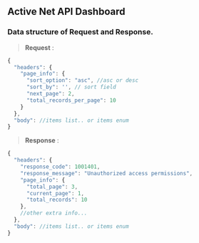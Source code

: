 ## Active Net API Dashboard

### Data structure of Request and Response.
> **Request** :

```js
{
  "headers": {
    "page_info": {
      "sort_option": "asc", //asc or desc 
      "sort_by": '', // sort field
      "next_page": 2,
      "total_records_per_page": 10
    }
  },
  "body": //items list.. or items enum
}
```
> **Response** :

```js
{
  "headers": {
    "response_code": 1001401,
    "response_message": "Unauthorized access permissions",
    "page_info": {
      "total_page": 3,
      "current_page": 1,
      "total_records": 10
    },
    //other extra info...
  },
  "body": //items list.. or items enum
}
```
